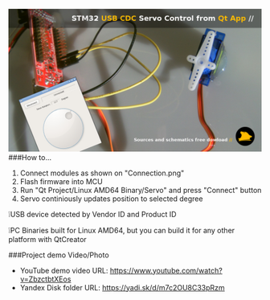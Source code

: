 [![STM32 USB CDC Servo Control from Qt App - Youtube](./cover.jpg)](https://www.youtube.com/watch?v=ZbzctbtXEos)
###How to...
1. Connect modules as shown on "Connection.png"
2. Flash firmware into MCU
3. Run "Qt Project/Linux AMD64 Binary/Servo" and press "Connect" button
4. Servo continiously updates position to selected degree

:grey_exclamation:USB device detected by Vendor ID and Product ID

:grey_exclamation:PC Binaries built for Linux AMD64, but you can build it for any other platform with QtCreator

###Project demo Video/Photo
- YouTube demo video URL: https://www.youtube.com/watch?v=ZbzctbtXEos
- Yandex Disk folder URL: https://yadi.sk/d/m7c2OU8C33pRzm
